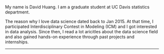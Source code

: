
My name is David Huang. I am a graduate student at UC Davis statistics department.

The reason why I love data science dated back to Jan 2015. At that time, I participated Interdisciplinary Contest in Modeling (ICM) and I got interested in data analysis. Since then, I read a lot aricitles about the data science field and also gained hands-on experience through past projects and internships.

---
